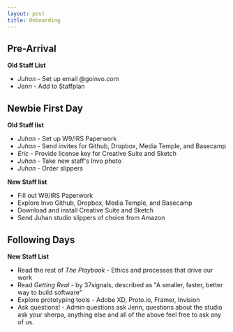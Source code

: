 ```yaml
---
layout: post
title: Onboarding
---
```


## Pre-Arrival
**Old Staff List**
* *Juhan* - Set up email @goinvo.com
* *Jenn* - Add to Staffplan 


## Newbie First Day
**Old Staff list**
* *Juhan* - Set up W9/IRS Paperwork
* *Juhan* - Send invites for Github, Dropbox, Media Temple, and Basecamp
* *Eric* - Provide license key for Creative Suite and Sketch
* *Juhan* - Take new staff's Invo photo
* *Juhan* - Order slippers

**New Staff list**
* Fill out W9/IRS Paperwork
* Explore Invo Github, Dropbox, Media Temple, and Basecamp
* Download and install Creative Suite and Sketch
* Send Juhan studio slippers of choice from Amazon

## Following Days
**New Staff List**
* Read the rest of *The Playbook* - Ethics and processes that drive our work
* Read *Getting Real* - by 37signals, described as "A smaller, faster, better way to build software"	
* Explore prototyping tools - Adobe XD, Proto.io, Framer, Invision
* Ask questions! - Admin questions ask Jenn, questions about the studio ask your sherpa, anything else and all of the above feel free to ask any of us.
